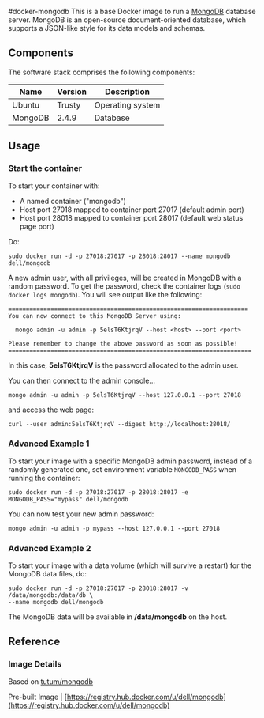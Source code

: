 #docker-mongodb
This is a base Docker image to run a [MongoDB](http://www.mongodb.org/) database server.  MongoDB is an open-source document-oriented database, which supports a JSON-like style for its data models and schemas.

## Components
The software stack comprises the following components:

Name       | Version    | Description
-----------|------------|------------------------------
Ubuntu     | Trusty     | Operating system
MongoDB    | 2.4.9      | Database

## Usage

### Start the container

To start your container with:

* A named container ("mongodb")
* Host port 27018 mapped to container port 27017 (default admin port)
* Host port 28018 mapped to container port 28017 (default web status page port)

Do:

    sudo docker run -d -p 27018:27017 -p 28018:28017 --name mongodb dell/mongodb

A new admin user, with all privileges, will be created in MongoDB with a random password. To get the password, check the container logs (```sudo docker logs mongodb```). You will see output like the following:

    ====================================================================
    You can now connect to this MongoDB Server using:

      mongo admin -u admin -p 5elsT6KtjrqV --host <host> --port <port>

    Please remember to change the above password as soon as possible!
    =====================================================================

In this case, **5elsT6KtjrqV** is the password allocated to the admin user.

You can then connect to the admin console...

    mongo admin -u admin -p 5elsT6KtjrqV --host 127.0.0.1 --port 27018

and access the web page:

    curl --user admin:5elsT6KtjrqV --digest http://localhost:28018/

### Advanced Example 1
To start your image with a specific MongoDB admin password, instead of a randomly generated one, set environment variable `MONGODB_PASS` when running the container:

    sudo docker run -d -p 27018:27017 -p 28018:28017 -e MONGODB_PASS="mypass" dell/mongodb

You can now test your new admin password:

    mongo admin -u admin -p mypass --host 127.0.0.1 --port 27018

### Advanced Example 2
To start your image with a data volume (which will survive a restart) for the MongoDB data files, do:

    sudo docker run -d -p 27018:27017 -p 28018:28017 -v /data/mongodb:/data/db \
    --name mongodb dell/mongodb

The MongoDB data will be available in **/data/mongodb** on the host.

## Reference

### Image Details

Based on [tutum/mongodb](https://github.com/tutumcloud/tutum-docker-mongodb)

Pre-built Image   | [https://registry.hub.docker.com/u/dell/mongodb](https://registry.hub.docker.com/u/dell/mongodb) 
